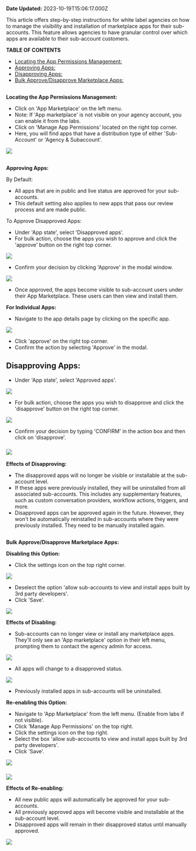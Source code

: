 **Date Updated:** 2023-10-19T15:06:17.000Z

This article offers step-by-step instructions for white label agencies on how to manage the visibility and installation of marketplace apps for their sub-accounts. This feature allows agencies to have granular control over which apps are available to their sub-account customers.
  
  
**TABLE OF CONTENTS**

* [Locating the App Permissions Management:](#Locating-the-App-Permissions-Management%3A)
* [Approving Apps:](#Approving-Apps%3A)
* [Disapproving Apps:](#Disapproving-Apps%3A)
* [Bulk Approve/Disapprove Marketplace Apps:](#Bulk-Approve/Disapprove-Marketplace-Apps%3A)

  
##   
**Locating the App Permissions Management:**

  
* Click on 'App Marketplace' on the left menu.
* Note: If 'App marketplace' is not visible on your agency account, you can enable it from the labs.
* Click on 'Manage App Permissions' located on the right top corner.
* Here, you will find apps that have a distribution type of either 'Sub-Account' or 'Agency & Subaccount'.

![](https://s3.amazonaws.com/cdn.freshdesk.com/data/helpdesk/attachments/production/155009951632/original/ozEKYZYtKoO3gYFaCp0gJ8ra_0KTJ8glJw.png?1697115469)

##   
**Approving Apps:**

  
By Default:

* All apps that are in public and live status are approved for your sub-accounts.
* This default setting also applies to new apps that pass our review process and are made public.

  
To Approve Disapproved Apps:

* Under 'App state', select 'Disapproved apps'.
* For bulk action, choose the apps you wish to approve and click the 'approve' button on the right top corner.

![](https://s3.amazonaws.com/cdn.freshdesk.com/data/helpdesk/attachments/production/155009952241/original/crNm9hhSccga56_GnJLMP4ZjpRHd-9-TJg.png?1697115627)

* Confirm your decision by clicking 'Approve' in the modal window.

![](https://s3.amazonaws.com/cdn.freshdesk.com/data/helpdesk/attachments/production/155009952348/original/ZNidXSC_JcD_9Ewv_N4NSJRuCsE9GXPplA.png?1697115648)

* Once approved, the apps become visible to sub-account users under their App Marketplace. These users can then view and install them.

  
**For Individual Apps:**

* Navigate to the app details page by clicking on the specific app.

![](https://s3.amazonaws.com/cdn.freshdesk.com/data/helpdesk/attachments/production/155009952447/original/kV2Q5zmlKngFwCeoRggiKvLyhdlx1uSxUw.png?1697115692)

* Click 'approve' on the right top corner.
* Confirm the action by selecting 'Approve' in the modal.

  
## **Disapproving Apps:**

  
* Under 'App state', select 'Approved apps'.

![](https://s3.amazonaws.com/cdn.freshdesk.com/data/helpdesk/attachments/production/155009952542/original/OxMJRvLAfVqIwILE33GvCgpapUy_kPrilw.png?1697115717)

* For bulk action, choose the apps you wish to disapprove and click the 'disapprove' button on the right top corner.

![](https://s3.amazonaws.com/cdn.freshdesk.com/data/helpdesk/attachments/production/155009952652/original/_V33Bgz4gIO6zAKLKD1rH5m-7Mg5OKaXoA.png?1697115754)

* Confirm your decision by typing 'CONFIRM' in the action box and then click on 'disapprove'.

### ![](https://s3.amazonaws.com/cdn.freshdesk.com/data/helpdesk/attachments/production/155009952707/original/ZjBNjcxoXBNHy_wY8cPJhea8hFUI5iFmRw.png?1697115778)

  
**Effects of Disapproving:**

* The disapproved apps will no longer be visible or installable at the sub-account level.
* If these apps were previously installed, they will be uninstalled from all associated sub-accounts. This includes any supplementary features, such as custom conversation providers, workflow actions, triggers, and more.
* Disapproved apps can be approved again in the future. However, they won't be automatically reinstalled in sub-accounts where they were previously installed. They need to be manually installed again.

##   
**Bulk Approve/Disapprove Marketplace Apps:**

  
**Disabling this Option:**

* Click the settings icon on the top right corner.

**![](https://s3.amazonaws.com/cdn.freshdesk.com/data/helpdesk/attachments/production/155009952917/original/uNs0zVwyKWgbu2dMQ-wvzKOo8dOhH2WUgg.png?1697115833)**

* Deselect the option 'allow sub-accounts to view and install apps built by 3rd party developers'.
* Click 'Save'.

**![](https://s3.amazonaws.com/cdn.freshdesk.com/data/helpdesk/attachments/production/155009952939/original/M5G8YAdkehh9LGRXHFg_Xkq4Ul_adiJdjQ.png?1697115866)**

  
**Effects of Disabling:**

* Sub-accounts can no longer view or install any marketplace apps. They'll only see an 'App marketplace' option in their left menu, prompting them to contact the agency admin for access.

**![](https://s3.amazonaws.com/cdn.freshdesk.com/data/helpdesk/attachments/production/155009953206/original/Iya2lcjME-mvrfRaEt-BKWrjlbNIYRbUDQ.png?1697115953)**

* All apps will change to a disapproved status.

**![](https://s3.amazonaws.com/cdn.freshdesk.com/data/helpdesk/attachments/production/155009953327/original/tp-hxcKw3W_GHiCiG6-k4cayO7VD1FLftA.png?1697116023)**

* Previously installed apps in sub-accounts will be uninstalled.

**Re-enabling this Option:**

* Navigate to 'App Marketplace' from the left menu. (Enable from labs if not visible).
* Click 'Manage App Permissions' on the top right.
* Click the settings icon on the top right.
* Select the box 'allow sub-accounts to view and install apps built by 3rd party developers'.
* Click 'Save'.

**![](https://s3.amazonaws.com/cdn.freshdesk.com/data/helpdesk/attachments/production/155009953103/original/Io6XUT3WdULW-GS8Usrj1AharLNOjtWT_g.png?1697115898)**

### 

**![](https://s3.amazonaws.com/cdn.freshdesk.com/data/helpdesk/attachments/production/155009953148/original/XhegHN1AksJVvGolrfv-Yk-BhkmoJo5WDQ.png?1697115919)**

  
**Effects of Re-enabling:**

* All new public apps will automatically be approved for your sub-accounts.
* All previously approved apps will become visible and installable at the sub-account level.
* Disapproved apps will remain in their disapproved status until manually approved.

**![](https://s3.amazonaws.com/cdn.freshdesk.com/data/helpdesk/attachments/production/155009953560/original/h5AsP5DCRiqRGX_PyfSmNDr2oG4uDAaodg.png?1697116108)**

##   

###   